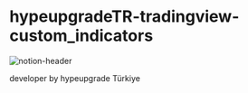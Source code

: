 # hypeupgradeTR-tradingview-custom_indicators

![notion-header](https://user-images.githubusercontent.com/107840955/209468821-2ce2ab34-39de-434a-894c-316932ee6b3a.png)

developer by hypeupgrade Türkiye
